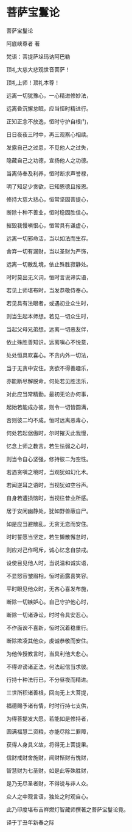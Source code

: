 # 菩萨宝鬘论

菩萨宝鬘论

阿底峡尊者 著

梵语：菩提萨垛玛讷阿巴勒

顶礼大慈大悲观世音菩萨！

顶礼上师！顶礼本尊！

远离一切犹豫心，一心精进修妙法，

远离昏沉懈怠眠，应当恒时精进行。

正知正念不放逸，恒时守护自根门，

日日夜夜三时中，再三观察心相续。

发露自己之过患，不觅他人之过失，

隐藏自己之功德，宣扬他人之功德。

当离侍奉及利养，恒时断求声誉禄，

明了知足少贪欲，已知恩德且报恩。

修持大慈大悲心，恒常坚固菩提心，

断除十种不善业，恒时稳固胜信心。

摧毁我慢嗔恨心，恒常具有谦虚心，

远离一切邪命活，当以如法而生存。

舍弃一切有漏财，当以圣财为严饰，

远离一切散乱境，依止殊胜寂静处。

时时莫出无义词，恒时言说谛实语，

若见上师堪布时，当发恭敬侍奉心。

若见具有法眼者，或遇初业众生时，

则当生起本师想。若见一切众生时，

当起父母兄弟想。远离一切恶友伴，

依止殊胜善知识。远离嗔心不悦意，

处处恒具欢喜心。不贪内外一切法，

当于无贪中安住。贪欲不得善趣乐，

亦能断尽解脱命。何处若见胜法乐，

对此应当常精勤。最初无论办何事，

起始若能成办彼，则令一切皆圆满，

否则彼二均不成。恒时远离恶毒心，

何处若起倨傲时，尔时摧灭此我慢，

忆念上师之教言。若生怯弱之心时，

则当令自心坚强，修持彼二为空性。

若遇贪嗔之境时，当观犹如幻化术。

若闻逆耳之语时，当视犹如空谷声。

自身若遭损恼时，当视往昔业所感。

居于安闲幽静处，犹如野兽蔽自尸。

如是应当避散乱，无贪无恋而安住。

时时誓愿当坚定，若生懒散懈怠时，

则应对己作呵斥，诚心忆念自禁戒。

设使目见他人时，当说温和诚实语，

不显怒容皱眉相，恒时面露喜笑容。

平时眼见他众时，无吝心喜发布施，

断除一切嫉妒心。自己守护他心时，

断除一切诸诤讼，时时令具安忍心。

不作面谀不喜新，恒时沉着稳重行。

断除欺凌其他众，虔诚恭敬而安住。

为他传授教言时，当具利他大悲心。

不得诽谤诸正法，何法起信当求彼。

行持十种法行已，不分昼夜而精进。

三世所积诸善根，回向无上大菩提，

福德赐予诸有情，时时行持七支供，

为得菩提发大愿。若能如是修持者，

圆满福慧二资粮，亦能尽除二罪障，

获得人身具义故，将得无上菩提果。

信财戒财舍施财，闻财惭财有愧财，

智慧财为七圣财。如是此等殊胜财，

是乃无尽圣者财，不得说与非人众。

众人之中观言语，独处之时观自心。

此乃印度堪布吉祥燃灯智藏师撰著之菩萨宝鬘论竟。

译于丁丑年新春之际


